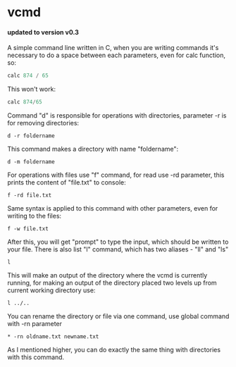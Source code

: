 # vcmd
#### updated to version v0.3
A simple command line written in C, when you are writing commands it's necessary to do a space between each parameters, even for calc function, so:
```c
calc 874 / 65
```
This won't work:
```c
calc 874/65
```
Command "d" is responsible for operations with directories, parameter -r is for removing directories:
```
d -r foldername
```
This command makes a directory with name "foldername":
```
d -m foldername
```
For operations with files use "f" command, for read use -rd parameter, this prints the content of "file.txt" to console:
```
f -rd file.txt
```
Same syntax is applied to this command with other parameters, even for writing to the files:
```
f -w file.txt
```
After this, you will get "prompt" to type the input, which should be written to your file.
There is also list "l" command, which has two aliases - "ll" and "ls"
```
l
```
This will make an output of the directory where the vcmd is currently running, for making an output of the directory placed two levels up from current working directory use:
```
l ../..
```
You can rename the directory or file via one command, use global command with -rn parameter
```
* -rn oldname.txt newname.txt
```
As I mentioned higher, you can do exactly the same thing with directories with this command.
